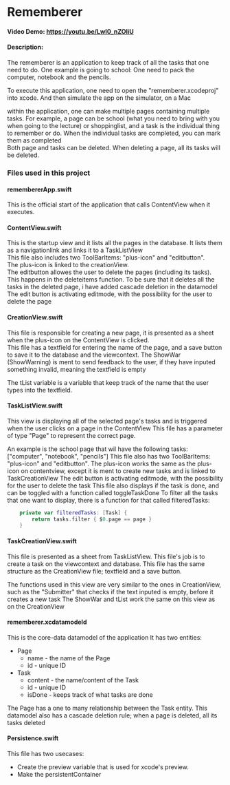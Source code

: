 #  Rememberer

#### Video Demo:  https://youtu.be/LwI0_nZOIiU
#### Description:

The rememberer is an application to keep track of all the tasks that one need to do. One example is going to school: One need to pack the computer, notebook and the pencils.

To execute this application, one need to open the "rememberer.xcodeproj" into xcode. And then simulate the app on the simulator, on a Mac

within the application, one can make multiple pages containing multiple tasks. 
For example, a page can be school (what you need to bring with you when going to the lecture) or shoppinglist, and a task is the individual thing to remember or do.
When the individual tasks are completed, you can mark them as completed  
Both page and tasks can be deleted. When deleting a page, all its tasks will be deleted.

### Files used in this project

#### remembererApp.swift
This is the official start of the application that calls ContentView when it executes.

#### ContentView.swift
This is the startup view and it lists all the pages in the database. It lists them as a navigationlink and links it to a TaskListView   
This file also includes two ToolBarItems: "plus-icon" and "editbutton".  
The plus-icon is linked to the creationView.  
The editbutton allowes the user to delete the pages (including its tasks). This happens in the deleteitems function.
To be sure that it deletes all the tasks in the deleted page, i have added cascade deletion in the datamodel
The edit button is activating editmode, with the possibility for the user to delete the page

#### CreationView.swift
This file is responsible for creating a new page, it is presented as a sheet when the plus-icon on the ContentView is clicked.  
This file has a textfield for entering the name of the page, and a save button to save it to the database and the viewcontext.
The ShowWar (ShowWarning) is ment to send feedback to the user, if they have inputed something invalid, meaning the textfield is empty

The tList variable is a variable that keep track of the name that the user types into the textfield.

#### TaskListView.swift
This view is displaying all of the selected page's tasks and is triggered when the user clicks on a page in the ContentView
This file has a parameter of type "Page" to represent the correct page.

An example is the school page that wil have the following tasks: ["computer", "notebook", "pencils"]
This file also has two ToolBarItems: "plus-icon" and "editbutton". The plus-icon works the same as the plus-icon on contentview, except it is ment to create new tasks and is linked to TaskCreationView
The edit button is activating editmode, with the possibility for the user to delete the task
This file also displays if the task is done, and can be toggled with a function called toggleTaskDone
To filter all the tasks that one want to display, there is a function for that called filteredTasks:
``` swift
    private var filteredTasks: [Task] {
        return tasks.filter { $0.page == page }
    }
```

#### TaskCreationView.swift
This file is presented as a sheet from TaskListView. This file's job is to create a task on the viewcontext and database. 
This file has the same structure as the CreationView file; textfield and a save button.

The functions used in this view are very similar to the ones in CreationView, such as the "Submitter" that checks if the text inputed is empty, before it creates a new task
The ShowWar and tList work the same on this view as on the CreationView



#### rememberer.xcdatamodeld
This is the core-data datamodel of the application
It has two entities:
 - Page
	- name - the name of the Page
	- id - unique ID
 - Task
	- content - the name/content of the Task
	- id - unique ID
	- isDone - keeps track of what tasks are done
	

The Page has a one to many relationship between the Task entity.
This datamodel also has a cascade deletion rule; when a page is deleted, all its tasks deleted

#### Persistence.swift
This file has two usecases: 
- Create the preview variable that is used for xcode's preview.
- Make the persistentContainer
